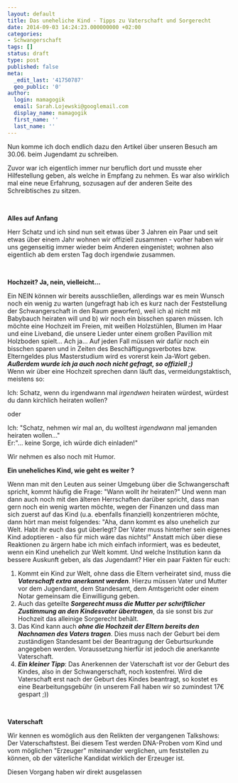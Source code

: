 ```yaml
---
layout: default
title: Das uneheliche Kind - Tipps zu Vaterschaft und Sorgerecht
date: 2014-09-03 14:24:23.000000000 +02:00
categories:
- Schwangerschaft
tags: []
status: draft
type: post
published: false
meta:
  _edit_last: '41750787'
  geo_public: '0'
author:
  login: mamagogik
  email: Sarah.Lojewski@googlemail.com
  display_name: mamagogik
  first_name: ''
  last_name: ''
---
```

<p>Nun komme ich doch endlich dazu den Artikel über unseren Besuch am 30.06. beim Jugendamt zu schreiben.</p>
<p>Zuvor war ich eigentlich immer nur beruflich dort und musste eher Hilfestellung geben, als welche in Empfang zu nehmen. Es war also wirklich mal eine neue Erfahrung, sozusagen auf der anderen Seite des Schreibtisches zu sitzen.</p>
<p>&nbsp;</p>
<p><strong>Alles auf Anfang</strong></p>
<p>Herr Schatz und ich sind nun seit etwas über 3 Jahren ein Paar und seit etwas über einem Jahr wohnen wir offiziell zusammen - vorher haben wir uns gegenseitig immer wieder beim Anderen eingenistet; wohnen also eigentlich ab dem ersten Tag doch irgendwie zusammen.</p>
<p>&nbsp;</p>
<p><strong>Hochzeit? Ja, nein, vielleicht...</strong></p>
<p>Ein NEIN können wir bereits ausschließen, allerdings war es mein Wunsch noch ein wenig zu warten (ungefragt hab ich es kurz nach der Feststellung der Schwangerschaft in den Raum geworfen), weil ich a) nicht mit Babybauch heiraten will und b) wir noch ein bisschen sparen müssen. Ich möchte eine Hochzeit im Freien, mit weißen Holzstühlen, Blumen im Haar und eine Liveband, die unsere Lieder unter einem großen Pavillion mit Holzboden spielt... Ach ja... Auf jeden Fall müssen wir dafür noch ein bisschen sparen und in Zeiten des Beschäftigungsverbotes bzw. Elterngeldes plus Masterstudium wird es vorerst kein Ja-Wort geben.<br />
<em><strong>Außerdem wurde ich ja auch noch nicht gefragt, so offiziell ;)<br />
</strong></em>Wenn wir über eine Hochzeit sprechen dann läuft das, vermeidungstaktisch, meistens so:</p>
<p>Ich: Schatz, wenn du irgendwann mal <em>irgendwen</em> heiraten würdest, würdest du dann kirchlich heiraten wollen?</p>
<p>oder</p>
<p>Ich: "Schatz, nehmen wir mal an, du wolltest <em>irgendwann</em> mal jemanden heiraten wollen..."<br />
Er:"... keine Sorge, ich würde dich einladen!"</p>
<p>Wir nehmen es also noch mit Humor.</p>
<p><strong>Ein uneheliches Kind, wie geht es weiter ?</strong></p>
<p>Wenn man mit den Leuten aus seiner Umgebung über die Schwangerschaft spricht, kommt häufig die Frage: "Wann wollt ihr heiraten?" Und wenn man dann auch noch mit den älteren Herrschaften darüber spricht, dass man gern noch ein wenig warten möchte, wegen der Finanzen und dass man sich zuerst auf das Kind (u.a. ebenfalls finanziell) konzentrieren möchte, dann hört man meist folgendes: "Aha, dann kommt es also unehelich zur Welt. Habt ihr euch das gut überlegt? Der Vater muss hinterher sein eigenes Kind adoptieren - also für mich wäre das nichts!" Anstatt mich über diese Reaktionen zu ärgern habe ich mich einfach informiert, was es bedeutet, wenn ein Kind unehelich zur Welt kommt. Und welche Institution kann da bessere Auskunft geben, als das Jugendamt? Hier ein paar Fakten für euch:</p>
<ol>
<li>Kommt ein Kind zur Welt, ohne dass die Eltern verheiratet sind, muss die<strong><em> Vaterschaft extra anerkannt werden</em></strong>. Hierzu müssen Vater und Mutter vor dem Jugendamt, dem Standesamt, dem Amtsgericht oder einem Notar gemeinsam die Einwilligung geben.</li>
<li>Auch das geteilte <strong><em>Sorgerecht muss die Mutter per schriftlicher Zustimmung an den Kindesvater übertragen</em></strong>, da sie sonst bis zur Hochzeit das alleinige Sorgerecht behält.</li>
<li>Das Kind kann auch <em><strong>ohne die Hochzeit der Eltern bereits den Nachnamen des Vaters tragen</strong></em>. Dies muss nach der Geburt bei dem zuständigen Standesamt bei der Beantragung der Geburtsurkunde angegeben werden. Voraussetzung hierfür ist jedoch die anerkannte Vaterschaft.</li>
<li><em><strong>Ein kleiner Tipp</strong></em>: Das Anerkennen der Vaterschaft ist vor der Geburt des Kindes, also in der Schwangerschaft, noch kostenfrei. Wird die Vaterschaft erst nach der Geburt des Kindes beantragt, so kostet es eine Bearbeitungsgebühr (in unserem Fall haben wir so zumindest 17€ gespart ;))</li>
</ol>
<p>&nbsp;</p>
<p><strong>Vaterschaft</strong></p>
<p>Wir kennen es womöglich aus den Relikten der vergangenen Talkshows: Der Vaterschaftstest. Bei diesem Test werden DNA-Proben vom Kind und vom möglichen "Erzeuger" miteinander verglichen, um feststellen zu können, ob der väterliche Kandidat wirklich der Erzeuger ist.</p>
<p>Diesen Vorgang haben wir direkt ausgelassen</p>
